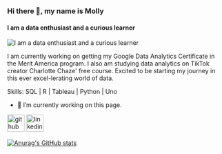 ### Hi there 👋, my name is Molly
#### I am a data enthusiast and a curious learner
![I am a data enthusiast and a curious learner](https://media.makeameme.org/created/data-dataeverywhere.jpg)

I am currently working on getting my Google Data Analytics Certificate in the Merit America program. I also am studying data analytics on TikTok creator Charlotte Chaze' free course.  Excited to be starting my journey in this ever excel-lerating world of data.

Skills: SQL | R | Tableau | Python | Uno 

- 🔭 I’m currently working on this page. 


[<img src='https://cdn.jsdelivr.net/npm/simple-icons@3.0.1/icons/github.svg' alt='github' height='40'>](https://github.com/mollygrmn)  [<img src='https://cdn.jsdelivr.net/npm/simple-icons@3.0.1/icons/linkedin.svg' alt='linkedin' height='40'>](https://www.linkedin.com/in/molly-gorman/)  

  

[![Anurag's GitHub stats](https://github-readme-stats.vercel.app/api?username=mollygrmn)](https://github.com/anuraghazra/github-readme-stats)
